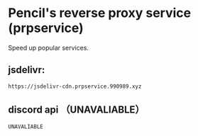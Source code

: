 # Pencil's reverse proxy service (prpservice)

Speed up popular services.

## jsdelivr: 
`https://jsdelivr-cdn.prpservice.990989.xyz`
## discord api （UNAVALIABLE）
`UNAVALIABLE`
